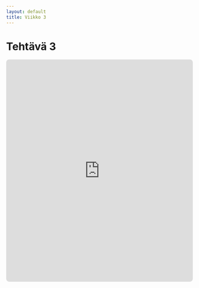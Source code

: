 ```yaml
---
layout: default
title: Viikko 3
---
```

# Tehtävä 3

<iframe src="https://timopoyhonen.github.io/DIG001AS3A-3002/vko3/index.html" width="100%" height="600" style="border:none; border-radius:8px"></iframe>